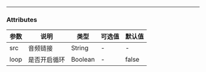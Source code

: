 ---

### Attributes
|参数|说明|类型|可选值|默认值|
|---|---|---|---|---|
|src|音频链接|String|-|-|
|loop|是否开启循环|Boolean|-|false|